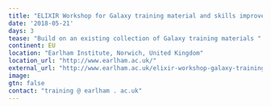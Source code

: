```yaml
---
title: "ELIXIR Workshop for Galaxy training material and skills improvement"
date: '2018-05-21'
days: 3
tease: "Build on an existing collection of Galaxy training materials "
continent: EU
location: "Earlham Institute, Norwich, United Kingdom"
location_url: "http://www.earlham.ac.uk/"
external_url: "http://www.earlham.ac.uk/elixir-workshop-galaxy-training-material-and-skills-improvement"
image: 
gtn: false
contact: "training @ earlham . ac.uk"
---
```

